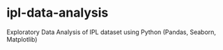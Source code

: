 # ipl-data-analysis
Exploratory Data Analysis of IPL dataset using Python (Pandas, Seaborn, Matplotlib)
